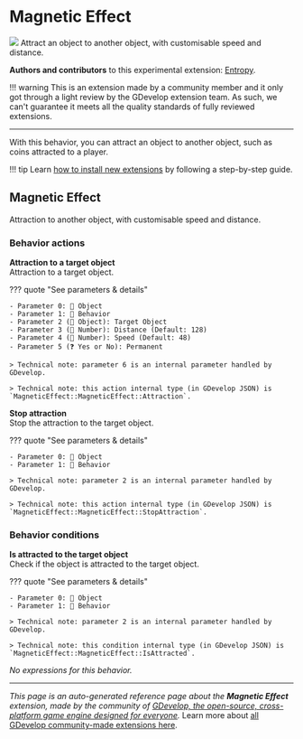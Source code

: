 # Magnetic Effect

<img src="https://resources.gdevelop-app.com/assets/Icons/magnet.svg" class="extension-icon"></img>
Attract an object to another object, with customisable speed and distance.

**Authors and contributors** to this experimental extension: [Entropy](https://gd.games/Entropy).

!!! warning
    This is an extension made by a community member and it only got through a
    light review by the GDevelop extension team. As such, we can't guarantee it
    meets all the quality standards of fully reviewed extensions.

---

With this behavior, you can attract an object to another object, such as coins attracted to a player.

!!! tip
    Learn [how to install new extensions](/gdevelop5/extensions/search) by following a step-by-step guide.



## Magnetic Effect 

Attraction to another object, with customisable speed and distance. 

### Behavior actions

**Attraction to a target object**  
Attraction to a target object.

??? quote "See parameters & details"

    - Parameter 0: 👾 Object
    - Parameter 1: 🧩 Behavior
    - Parameter 2 (👾 Object): Target Object
    - Parameter 3 (🔢 Number): Distance (Default: 128)
    - Parameter 4 (🔢 Number): Speed (Default: 48)
    - Parameter 5 (❓ Yes or No): Permanent

    > Technical note: parameter 6 is an internal parameter handled by GDevelop.

    > Technical note: this action internal type (in GDevelop JSON) is `MagneticEffect::MagneticEffect::Attraction`.

**Stop attraction**  
Stop the attraction to the target object.

??? quote "See parameters & details"

    - Parameter 0: 👾 Object
    - Parameter 1: 🧩 Behavior

    > Technical note: parameter 2 is an internal parameter handled by GDevelop.

    > Technical note: this action internal type (in GDevelop JSON) is `MagneticEffect::MagneticEffect::StopAttraction`.

### Behavior conditions

**Is attracted to the target object**  
Check if the object is attracted to the target object.

??? quote "See parameters & details"

    - Parameter 0: 👾 Object
    - Parameter 1: 🧩 Behavior

    > Technical note: parameter 2 is an internal parameter handled by GDevelop.

    > Technical note: this condition internal type (in GDevelop JSON) is `MagneticEffect::MagneticEffect::IsAttracted`.

_No expressions for this behavior._



---

*This page is an auto-generated reference page about the **Magnetic Effect** extension, made by the community of [GDevelop, the open-source, cross-platform game engine designed for everyone](https://gdevelop.io/).* Learn more about [all GDevelop community-made extensions here](/gdevelop5/extensions).